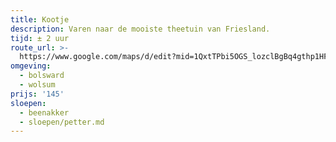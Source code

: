 ```yaml
---
title: Kootje
description: Varen naar de mooiste theetuin van Friesland.
tijd: ± 2 uur
route_url: >-
  https://www.google.com/maps/d/edit?mid=1QxtTPbi5OGS_lozclBgBq4gthp1HF8Xx&usp=sharing
omgeving:
  - bolsward
  - wolsum
prijs: '145'
sloepen:
  - beenakker
  - sloepen/petter.md
---
```

